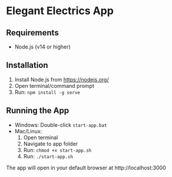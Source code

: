 # Elegant Electrics App

## Requirements
- Node.js (v14 or higher)

## Installation
1. Install Node.js from https://nodejs.org/
2. Open terminal/command prompt
3. Run: `npm install -g serve`

## Running the App
- Windows: Double-click `start-app.bat`
- Mac/Linux: 
  1. Open terminal
  2. Navigate to app folder
  3. Run: `chmod +x start-app.sh`
  4. Run: `./start-app.sh`

The app will open in your default browser at http://localhost:3000 